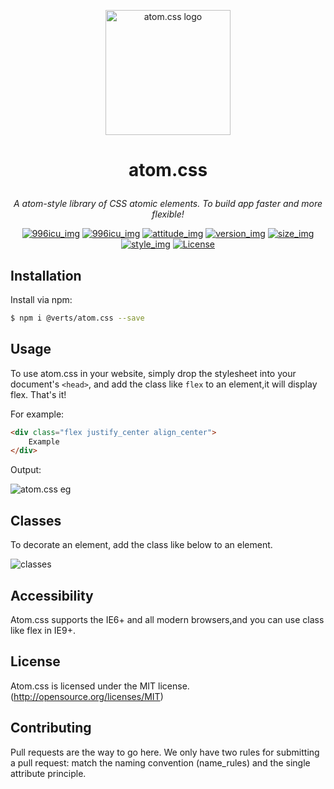 
<p align="center"><a href="#" target="_blank" rel="noopener noreferrer"><img width="200" src="https://s1.ax1x.com/2018/11/25/Fkb1F1.png" alt="atom.css logo"></a></p>

# <p align="center"> atom.css </p>

_<p align="center">A atom-style library of CSS atomic elements. To build app faster and more flexible!</p>_

<p align="center">
  <a href="https://996.icu"><img src="https://img.shields.io/badge/link-996.icu-red.svg" alt="996icu_img"></a>
  <a href="https://github.com/996icu/996.ICU/blob/master/LICENSE"><img src="https://img.shields.io/badge/license-Anti%20996-blue.svg" alt="996icu_img"></a>
  <a href="#"><img src="https://img.shields.io/badge/join-welcome-brightgreen.svg" alt="attitude_img"></a>
  <a href="#"><img src="https://img.shields.io/badge/version-2.0-orange.svg" alt="version_img"></a>
  <a href="#"><img src="https://img.shields.io/badge/compres%20size-10k-red.svg" alt="size_img"></a>
  <a href="#"><img src="https://img.shields.io/badge/style-fic%20design-yellow.svg" alt="style_img"></a>
  <a href="#"><img src="https://img.shields.io/badge/license-MIT-blue.svg" alt="License"></a>
</p>

## Installation

Install via npm:

```bash
$ npm i @verts/atom.css --save
```

## Usage

To use atom.css in your website, simply drop the stylesheet into your document's `<head>`, and add the class like `flex` to an element,it will display flex. That's it! 

For example:

```html
<div class="flex justify_center align_center">
    Example
</div>
```

Output:

![atom.css eg](https://user-gold-cdn.xitu.io/2018/11/26/1675083438938377?w=933&h=394&f=png&s=6650)

## Classes

To decorate an element, add the class like below to an element. 

![classes](https://s2.ax1x.com/2019/02/12/kw5M0e.png)

## Accessibility

Atom.css supports the IE6+ and all modern browsers,and you can use class like flex in IE9+.

## License

Atom.css is licensed under the MIT license. (http://opensource.org/licenses/MIT)

## Contributing

Pull requests are the way to go here. We only have two rules for submitting a pull request: match the naming convention (name_rules) and the single attribute principle.



